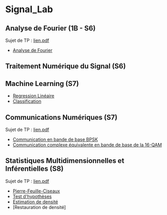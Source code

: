 # Signal_Lab
## Analyse de Fourier (1B - S6)
Sujet de TP : [lien.pdf](Sujets_TP/S6_1B_TP.pdf)
- [Analyse de Fourier](Analyse_Fourier.nb)

## Traitement Numérique du Signal (S6)

## Machine Learning (S7)
- [Regression Linéaire](Régression_Linéaire.ipynb)
- [Classification](Classification.ipynb)

## Communications Numériques (S7)
Sujet de TP : [lien.pdf](Sujets_TP/TP_Comm_Num_2023.pdf)
- [Communication en bande de base BPSK](2G2TP1_TP1Com_LANFREDI_WEIDLE)
- [Communication complexe équivalente en bande de base de la 16-QAM](2G2TP1_TP2Com_LANFREDI_WEIDLE)

## Statistiques Multidimensionnelles et Inférentielles (S8)
Sujet de TP : [lien.pdf](Sujets_TP/polyTP.pdf)
- [Pierre-Feuille-Ciseaux](2G3TP5-TP1-WEIDLE-LANFREDI.nb)
- [Test d'hypothèses](2G3TP5_TP2_WEIDLE_LANFREDI.nb)
- [Estimation de densité](2G3TP5_TP3_WEIDLE_LANFREDI.ipynb)
- [Restauration de densité]



